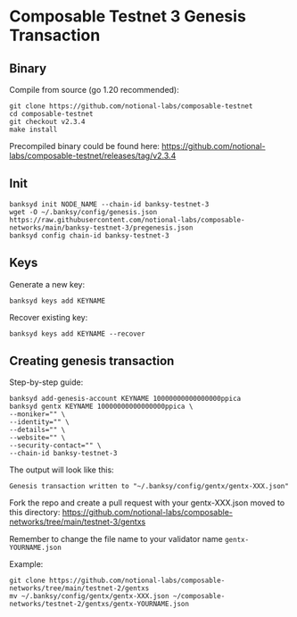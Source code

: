 # Composable Testnet 3 Genesis Transaction

## Binary
Compile from source (go 1.20 recommended):
```
git clone https://github.com/notional-labs/composable-testnet
cd composable-testnet 
git checkout v2.3.4
make install
```
Precompiled binary could be found here: https://github.com/notional-labs/composable-testnet/releases/tag/v2.3.4

## Init
```
banksyd init NODE_NAME --chain-id banksy-testnet-3
wget -O ~/.banksy/config/genesis.json https://raw.githubusercontent.com/notional-labs/composable-networks/main/banksy-testnet-3/pregenesis.json
banksyd config chain-id banksy-testnet-3
```

## Keys
Generate a new key:
```
banksyd keys add KEYNAME 
```
Recover existing key:
```
banksyd keys add KEYNAME --recover
```

## Creating genesis transaction
Step-by-step guide:
```
banksyd add-genesis-account KEYNAME 10000000000000000ppica
banksyd gentx KEYNAME 10000000000000000ppica \
--moniker="" \
--identity="" \
--details="" \
--website="" \
--security-contact="" \
--chain-id banksy-testnet-3
```
The output will look like this: 
```
Genesis transaction written to "~/.banksy/config/gentx/gentx-XXX.json"
```
Fork the repo and create a pull request with your gentx-XXX.json moved to this directory: https://github.com/notional-labs/composable-networks/tree/main/testnet-3/gentxs

Remember to change the file name to your validator name `gentx-YOURNAME.json`

Example:
```
git clone https://github.com/notional-labs/composable-networks/tree/main/testnet-2/gentxs
mv ~/.banksy/config/gentx/gentx-XXX.json ~/composable-networks/testnet-2/gentxs/gentx-YOURNAME.json
```

